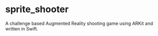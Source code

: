 # sprite_shooter
A challenge based Augmented Reality shooting game using ARKit and written in Swift. 
